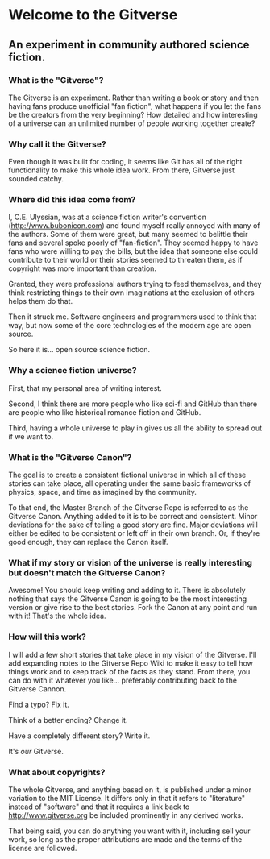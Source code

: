 # Welcome to the Gitverse

## An experiment in community authored science fiction.

### What is the "Gitverse"?

The Gitverse is an experiment.  Rather than writing a book or story and then having fans produce unofficial "fan fiction", what happens if you let the fans be the creators from the very beginning? How detailed and how interesting of a universe can an unlimited number of people working together create?

### Why call it the Gitverse?

Even though it was built for coding, it seems like Git has all of the right functionality to make this whole idea work. From there, Gitverse just sounded catchy.

### Where did this idea come from?

I, C.E. Ulyssian, was at a science fiction writer's convention (http://www.bubonicon.com) and found myself really annoyed with many of the authors. Some of them were great, but many seemed to belittle their fans and several spoke poorly of "fan-fiction". They seemed happy to have fans who were willing to pay the bills, but the idea that someone else could contribute to their world or their stories seemed to threaten them, as if copyright was more important than creation.

Granted, they were professional authors trying to feed themselves, and they think restricting things to their own imaginations at the exclusion of others helps them do that.

Then it struck me. Software engineers and programmers used to think that way, but now some of the core technologies of the modern age are open source.

So here it is… open source science fiction.

### Why a science fiction universe?

First, that my personal area of writing interest.

Second, I think there are more people who like sci-fi and GitHub than there are people who like historical romance fiction and GitHub.

Third, having a whole universe to play in gives us all the ability to spread out if we want to.

### What is the "Gitverse Canon"?

The goal is to create a consistent fictional universe in which all of these stories can take place, all operating under the same basic frameworks of physics, space, and time as imagined by the community. 

To that end, the Master Branch of the Gitverse Repo is referred to as the Gitverse Canon.  Anything added to it is to be correct and consistent.  Minor deviations for the sake of telling a good story are fine.  Major deviations will either be edited to be consistent or left off in their own branch.  Or, if they're good enough, they can replace the Canon itself.

### What if my story or vision of the universe is really interesting but doesn't match the Gitverse Canon?

Awesome!  You should keep writing and adding to it.  There is absolutely nothing that says the Gitverse Canon is going to be the most interesting version or give rise to the best stories. Fork the Canon at any point and run with it! That's the whole idea.

### How will this work?

I will add a few short stories that take place in my vision of the Gitverse.  I'll add expanding notes to the Gitverse Repo Wiki to make it easy to tell how things work and to keep track of the facts as they stand.  From there, you can do with it whatever you like… preferably contributing back to the Gitverse Cannon.

Find a typo? Fix it.

Think of a better ending? Change it.

Have a completely different story? Write it.

It's *our* Gitverse.

### What about copyrights?

The whole Gitverse, and anything based on it, is published under a minor variation to the MIT License.  It differs only in that it refers to "literature" instead of "software" and that it requires a link back to http://www.gitverse.org be included prominently in any derived works.

That being said, you can do anything you want with it, including sell your work, so long as the proper attributions are made and the terms of the license are followed.
